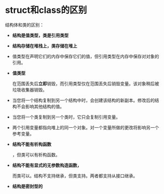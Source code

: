# struct和class的区别

结构体和类的区别：

- **结构是值类型，类是引用类型**

- **结构存储在堆栈上，类存储在堆上**

- 值类型在声明它们的内存中保存它们的值，但引用类型在内存中保存对对象的引用。

- **值类型**
  
    在范围丢失后**立即**销毁，而引用类型仅在范围丢失后销毁变量。该对象稍后被垃圾收集器销毁。

- 当您将一个结构复制到另一个结构中时，会创建该结构的新副本。修改后的结构不会影响其他结构的值。

- 当您将一个类复制到另一个类时，它只会复制引用变量。

- 两个引用变量都指向堆上的同一个对象。对一个变量所做的更改将影响另一个参考变量。

- **结构不能有析构函数**
  
    ，但类可以有析构函数。

- **结构不能有显式的无参数构造函数，**
  
    而类可以。结构不支持继承，但类支持。两者都支持从接口继承。

- **结构是密封型的**